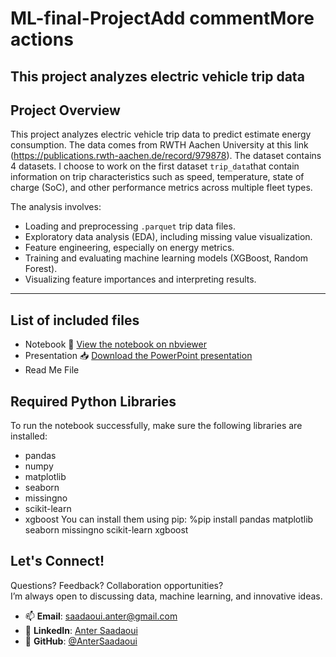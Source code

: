 # ML-final-ProjectAdd commentMore actions
This project analyzes electric vehicle trip data
------
Project Overview
----------------
This project analyzes electric vehicle trip data to predict estimate energy consumption. 
The data comes from RWTH Aachen University at this link (https://publications.rwth-aachen.de/record/979878). The dataset contains 4 datasets.
I choose to work on the first dataset `trip_data`that contain information on trip characteristics such as speed, temperature, state of charge (SoC),
and other performance metrics across multiple fleet types.

The analysis involves:
- Loading and preprocessing `.parquet` trip data files.
- Exploratory data analysis (EDA), including missing value visualization.
- Feature engineering, especially on energy metrics.
- Training and evaluating machine learning models (XGBoost, Random Forest).
- Visualizing feature importances and interpreting results.
----------
List of included files
-------------------------
- Notebook
🔗 [View the notebook on nbviewer](https://nbviewer.org/github/AnterSaadaoui/ML-final-Project/blob/Notebook/ML_Final%20Project_Anter%20Saadaoui.ipynb)
- Presentation
📥 [Download the PowerPoint presentation](https://github.com/AnterSaadaoui/ML-final-Project/raw/Presentation/ML_Final%20Project_Anter%20Saadaoui.pptx)
- Read Me File
  
Required Python Libraries
-------------------------
To run the notebook successfully, make sure the following libraries are installed:
- pandas
- numpy
- matplotlib
- seaborn
- missingno
- scikit-learn
- xgboost
You can install them using pip:
%pip install pandas matplotlib seaborn missingno scikit-learn xgboost

Let's Connect!
------
Questions? Feedback? Collaboration opportunities?  
I’m always open to discussing data, machine learning, and innovative ideas.
- 📫 **Email**: [saadaoui.anter@gmail.com](mailto:saadaoui.anter@gmail.com.com)
- 💼 **LinkedIn**: [Anter Saadaoui](https://www.linkedin.com/in/anter-saadaoui-81213799/)
- 🧠 **GitHub**: [@AnterSaadaoui](https://github.com/AnterSaadaoui)

